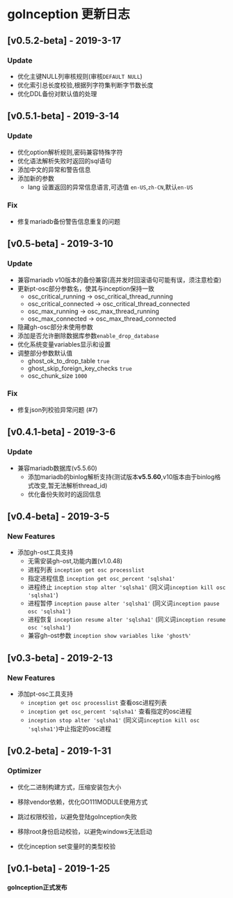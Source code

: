 # goInception 更新日志


## [v0.5.2-beta] - 2019-3-17
### Update
* 优化主键NULL列审核规则(审核`DEFAULT NULL`)
* 优化索引总长度校验,根据列字符集判断字节数长度
* 优化DDL备份对默认值的处理


## [v0.5.1-beta] - 2019-3-14
### Update
* 优化option解析规则,密码兼容特殊字符
* 优化语法解析失败时返回的sql语句
* 添加中文的异常和警告信息
* 添加新的参数
	- lang 设置返回的异常信息语言,可选值 `en-US`,`zh-CN`,默认`en-US`
### Fix
* 修复mariadb备份警告信息重复的问题


## [v0.5-beta] - 2019-3-10
### Update
* 兼容mariadb v10版本的备份兼容(高并发时回滚语句可能有误，须注意检查)
* 更新pt-osc部分参数名，使其与inception保持一致
	- osc_critical_running -> osc_critical_thread_running
	- osc_critical_connected -> osc_critical_thread_connected
	- osc_max_running -> osc_max_thread_running
	- osc_max_connected -> osc_max_thread_connected
* 隐藏gh-osc部分未使用参数
* 添加是否允许删除数据库参数`enable_drop_database`
* 优化系统变量variables显示和设置
* 调整部分参数默认值
	- ghost_ok_to_drop_table `true`
	- ghost_skip_foreign_key_checks `true`
	- osc_chunk_size `1000`
### Fix
* 修复json列校验异常问题 (#7)

## [v0.4.1-beta] - 2019-3-6
### Update
* 兼容mariadb数据库(v5.5.60)
	- 添加mariadb的binlog解析支持(测试版本**v5.5.60**,v10版本由于binlog格式改变,暂无法解析thread_id)
	- 优化备份失败时的返回信息


## [v0.4-beta] - 2019-3-5
### New Features
* 添加gh-ost工具支持
	- 无需安装gh-ost,功能内置(v1.0.48)
	- 进程列表 ```inception get osc processlist```
	- 指定进程信息 ```inception get osc_percent 'sqlsha1'```
	- 进程终止 ```inception stop alter 'sqlsha1'``` (同义词```inception kill osc 'sqlsha1'```)
	- 进程暂停 ```inception pause alter 'sqlsha1'``` (同义词```inception pause osc 'sqlsha1'```)
	- 进程恢复 ```inception resume alter 'sqlsha1'``` (同义词```inception resume osc 'sqlsha1'```)
	- 兼容gh-ost参数 ```inception show variables like 'ghost%'```


## [v0.3-beta] - 2019-2-13
### New Features
* 添加pt-osc工具支持
	- ```inception get osc processlist``` 查看osc进程列表
	- ```inception get osc_percent 'sqlsha1'``` 查看指定的osc进程
	- ```inception stop alter 'sqlsha1'``` (同义词```inception kill osc 'sqlsha1'```)中止指定的osc进程


## [v0.2-beta] - 2019-1-31
### Optimizer
* 优化二进制构建方式，压缩安装包大小
* 移除vendor依赖，优化GO111MODULE使用方式

* 跳过权限校验，以避免登陆goInception失败
* 移除root身份启动校验，以避免windows无法启动
* 优化inception set变量时的类型校验


## [v0.1-beta] - 2019-1-25
#### goInception正式发布

